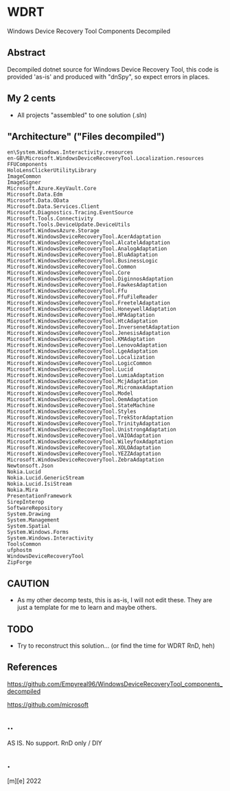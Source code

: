 # WDRT 

Windows Device Recovery Tool Components Decompiled


## Abstract

Decompiled dotnet source for Windows Device Recovery Tool, this code is provided 'as-is' and produced with "dnSpy", so expect errors in places.

## My 2 cents
- All projects "assembled" to one solution (.sln)


## "Architecture" ("Files decompiled")

```
en\System.Windows.Interactivity.resources
en-GB\Microsoft.WindowsDeviceRecoveryTool.Localization.resources
FFUComponents
HoloLensClickerUtilityLibrary
ImageCommon
ImageSigner
Microsoft.Azure.KeyVault.Core
Microsoft.Data.Edm
Microsoft.Data.OData
Microsoft.Data.Services.Client
Microsoft.Diagnostics.Tracing.EventSource
Microsoft.Tools.Connectivity
Microsoft.Tools.DeviceUpdate.DeviceUtils
Microsoft.WindowsAzure.Storage
Microsoft.WindowsDeviceRecoveryTool.AcerAdaptation
Microsoft.WindowsDeviceRecoveryTool.AlcatelAdaptation
Microsoft.WindowsDeviceRecoveryTool.AnalogAdaptation
Microsoft.WindowsDeviceRecoveryTool.BluAdaptation
Microsoft.WindowsDeviceRecoveryTool.BusinessLogic
Microsoft.WindowsDeviceRecoveryTool.Common
Microsoft.WindowsDeviceRecoveryTool.Core
Microsoft.WindowsDeviceRecoveryTool.DiginnosAdaptation
Microsoft.WindowsDeviceRecoveryTool.FawkesAdaptation
Microsoft.WindowsDeviceRecoveryTool.Ffu
Microsoft.WindowsDeviceRecoveryTool.FfuFileReader
Microsoft.WindowsDeviceRecoveryTool.FreetelAdaptation
Microsoft.WindowsDeviceRecoveryTool.HoneywellAdaptation
Microsoft.WindowsDeviceRecoveryTool.HPAdaptation
Microsoft.WindowsDeviceRecoveryTool.HtcAdaptation
Microsoft.WindowsDeviceRecoveryTool.InversenetAdaptation
Microsoft.WindowsDeviceRecoveryTool.JenesisAdaptation
Microsoft.WindowsDeviceRecoveryTool.KMAdaptation
Microsoft.WindowsDeviceRecoveryTool.LenovoAdaptation
Microsoft.WindowsDeviceRecoveryTool.LgeAdaptation
Microsoft.WindowsDeviceRecoveryTool.Localization
Microsoft.WindowsDeviceRecoveryTool.LogicCommon
Microsoft.WindowsDeviceRecoveryTool.Lucid
Microsoft.WindowsDeviceRecoveryTool.LumiaAdaptation
Microsoft.WindowsDeviceRecoveryTool.McjAdaptation
Microsoft.WindowsDeviceRecoveryTool.MicromaxAdaptation
Microsoft.WindowsDeviceRecoveryTool.Model
Microsoft.WindowsDeviceRecoveryTool.OemAdaptation
Microsoft.WindowsDeviceRecoveryTool.StateMachine
Microsoft.WindowsDeviceRecoveryTool.Styles
Microsoft.WindowsDeviceRecoveryTool.TrekStorAdaptation
Microsoft.WindowsDeviceRecoveryTool.TrinityAdaptation
Microsoft.WindowsDeviceRecoveryTool.UnistrongAdaptation
Microsoft.WindowsDeviceRecoveryTool.VAIOAdaptation
Microsoft.WindowsDeviceRecoveryTool.WileyfoxAdaptation
Microsoft.WindowsDeviceRecoveryTool.XOLOAdaptation
Microsoft.WindowsDeviceRecoveryTool.YEZZAdaptation
Microsoft.WindowsDeviceRecoveryTool.ZebraAdaptation
Newtonsoft.Json
Nokia.Lucid
Nokia.Lucid.GenericStream
Nokia.Lucid.IsiStream
Nokia.Mira
PresentationFramework
SirepInterop
SoftwareRepository
System.Drawing
System.Management
System.Spatial
System.Windows.Forms
System.Windows.Interactivity
ToolsCommon
ufphostm
WindowsDeviceRecoveryTool
ZipForge
```

## CAUTION

- As my other decomp tests, this is as-is, I will not edit these. They are just a template for me to learn and maybe others.


## TODO
- Try to reconstruct this solution... (or find the time for WDRT RnD, heh)

## References
https://github.com/Empyreal96/WindowsDeviceRecoveryTool_components_decompiled

https://github.com/microsoft


## ..
AS IS. No support. RnD only / DIY

## .
[m][e] 2022


